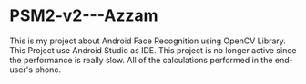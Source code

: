 # PSM2-v2---Azzam

This is my project about Android Face Recognition using OpenCV Library.
This Project use Android Studio as IDE.
This project is no longer active since the performance is really slow. All of the calculations performed in the end-user's phone.
